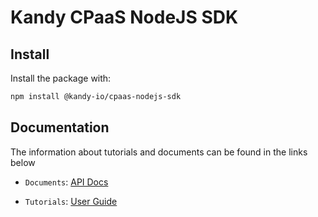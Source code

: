 # Kandy CPaaS NodeJS SDK

## Install

Install the package with:

```bash
npm install @kandy-io/cpaas-nodejs-sdk
```

## Documentation

The information about tutorials and documents can be found in the links below

* `Documents`: [API Docs](https://kandy-io.github.io/kandy-cpaas-nodejs-sdk/docs)

* `Tutorials`:  [User Guide](https://Kandy-IO.github.io/kandy-cpaas-nodejs-sdk/tutorials/?KANDY=Kandy&KANDYFQDN=oauth-cpaas.att.com#/GetStarted)
